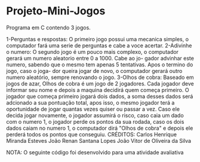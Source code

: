 # Projeto-Mini-Jogos

Programa em C contendo 3 jogos.

1-Perguntas e respostas: O primeiro jogo possui uma mecanica simples, o computador fará uma serie de perguntas e cabe a voce acertar.
2-Adivinhe o numero: O segundo jogo é um pouco mais complexo, o computador gerará um numero aleatorio entre 0 a 1000. Cabe ao jo- gador advinhar este numero, sabendo que o mesmo tem apenas 5 tentativas. Apos o termino do jogo, caso o joga- dor queira jogar de novo, o computador gerará outro numero aleatório, sempre renovando o jogo.
3-Olhos de cobra: Baseado em jogos de azar, Olhos de cobra é um jogo de 2 jogadores. Cada jogador deve informar seu nome e depois a maquina decidirá quem começa primeiro. O jogador que começa primeiro jogará dois dados, a soma desses dados será adcionado a sua pontuação total, apos isso, o mesmo jogador terá a oportunidade de jogar quantas vezes quiser ou passar a vez. Caso ele decida jogar novamente, o jogador assumirá o risco, caso caia um dado com o numero 1, o jogador perde os pontos da sua rodada, caso os dois dados caiam no numero 1, o computador dirá "Olhos de cobra" e depois ele perderá todos os pontos que conseguiu.
CRÉDITOS: Carlos Henrique Miranda Esteves João Renan Santana Lopes João Vitor de Oliveira da Silva

NOTA: O seguinte código foi desenvolvido para uma atividade avaliativa
